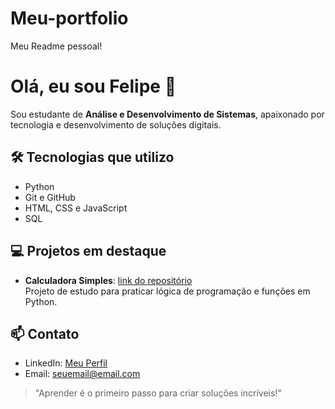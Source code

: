 # Meu-portfolio
Meu Readme pessoal!
# Olá, eu sou Felipe 👋

Sou estudante de **Análise e Desenvolvimento de Sistemas**, apaixonado por tecnologia e desenvolvimento de soluções digitais.

## 🛠 Tecnologias que utilizo
- Python
- Git e GitHub
- HTML, CSS e JavaScript
- SQL

## 💻 Projetos em destaque
- **Calculadora Simples**: [link do repositório](https://github.com/Felipee02/Primeiro-projeto---Calculadora)  
  Projeto de estudo para praticar lógica de programação e funções em Python.

## 📫 Contato
- LinkedIn: [Meu Perfil](https://www.linkedin.com/in/seu-perfil)  
- Email: seuemail@email.com

> "Aprender é o primeiro passo para criar soluções incríveis!"
